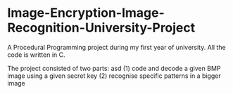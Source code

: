 # Image-Encryption-Image-Recognition-University-Project
A Procedural Programming project during my first year of university.
All the code is written in C.

The project consisted of two parts: asd
  (1) code and decode a given BMP image using a given secret key
  (2) recognise specific patterns in a bigger image
